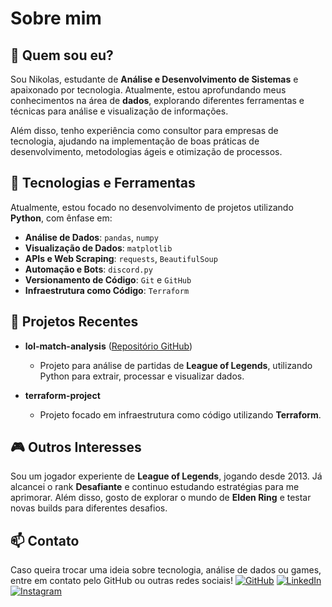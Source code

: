 # Sobre mim

## 📌 Quem sou eu?
Sou Nikolas, estudante de **Análise e Desenvolvimento de Sistemas** e apaixonado por tecnologia. Atualmente, estou aprofundando meus conhecimentos na área de **dados**, explorando diferentes ferramentas e técnicas para análise e visualização de informações.

Além disso, tenho experiência como consultor para empresas de tecnologia, ajudando na implementação de boas práticas de desenvolvimento, metodologias ágeis e otimização de processos.

## 🚀 Tecnologias e Ferramentas
Atualmente, estou focado no desenvolvimento de projetos utilizando **Python**, com ênfase em:

- **Análise de Dados**: `pandas`, `numpy`
- **Visualização de Dados**: `matplotlib`
- **APIs e Web Scraping**: `requests`, `BeautifulSoup`
- **Automação e Bots**: `discord.py`
- **Versionamento de Código**: `Git` e `GitHub`
- **Infraestrutura como Código**: `Terraform`

## 📂 Projetos Recentes
- **lol-match-analysis** ([Repositório GitHub](https://github.com/Nikao1/lol-match-analysis))
  - Projeto para análise de partidas de **League of Legends**, utilizando Python para extrair, processar e visualizar dados.
  
- **terraform-project**
  - Projeto focado em infraestrutura como código utilizando **Terraform**.

## 🎮 Outros Interesses
Sou um jogador experiente de **League of Legends**, jogando desde 2013. Já alcancei o rank **Desafiante** e continuo estudando estratégias para me aprimorar. Além disso, gosto de explorar o mundo de **Elden Ring** e testar novas builds para diferentes desafios.

## 📫 Contato
Caso queira trocar uma ideia sobre tecnologia, análise de dados ou games, entre em contato pelo GitHub ou outras redes sociais!
[![GitHub](https://img.shields.io/badge/GitHub-100000?style=for-the-badge&logo=github&logoColor=white)](https://github.com/Nikao1)
[![LinkedIn](https://img.shields.io/badge/LinkedIn-0077B5?style=for-the-badge&logo=linkedin&logoColor=white)](https://www.linkedin.com/in/nikolas-araujo/)
[![Instagram](https://img.shields.io/badge/Instagram-E4405F?style=for-the-badge&logo=instagram&logoColor=white)](https://www.instagram.com/nikolasaraujo_/)
